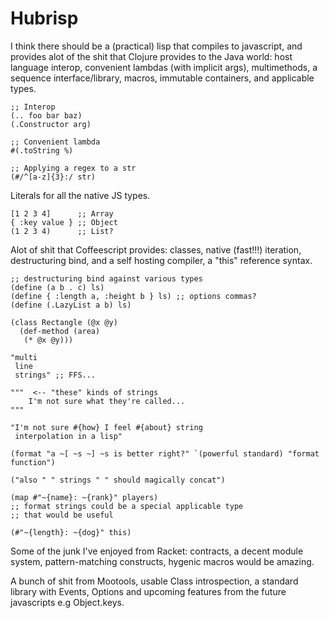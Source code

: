 Hubrisp
=====

I think there should be a (practical) lisp that compiles to javascript,
and provides alot of the shit that Clojure provides to the Java world:
host language interop, convenient lambdas (with implicit args), multimethods,
a sequence interface/library, macros, immutable containers, and applicable types.

    ;; Interop
    (.. foo bar baz)
    (.Constructor arg)

    ;; Convenient lambda
    #(.toString %)

    ;; Applying a regex to a str
    (#/^[a-z]{3}:/ str)

Literals for all the native JS types.

    [1 2 3 4]      ;; Array
    { :key value } ;; Object
    (1 2 3 4)      ;; List?

Alot of shit that Coffeescript provides: classes, native (fast!!!) iteration,
destructuring bind, and a self hosting compiler, a "this" reference syntax.

    ;; destructuring bind against various types
    (define (a b . c) ls)
    (define { :length a, :height b } ls) ;; options commas?
    (define (.LazyList a b) ls)

    (class Rectangle (@x @y)
      (def-method (area)
       (* @x @y)))

    "multi
     line
     strings" ;; FFS...

    """  <-- "these" kinds of strings
        I'm not sure what they're called...
    """

    "I'm not sure #{how} I feel #{about} string
     interpolation in a lisp"

    (format "a ~[ ~s ~] ~s is better right?" `(powerful standard) "format function")

    ("also " " strings " " should magically concat")    

    (map #"~{name}: ~{rank}" players)
    ;; format strings could be a special applicable type
    ;; that would be useful

    (#"~{length}: ~{dog}" this)

Some of the junk I've enjoyed from Racket: contracts, a decent module system,
pattern-matching constructs, hygenic macros would be amazing.

A bunch of shit from Mootools, usable Class introspection, a standard library with Events, Options and upcoming features from the future javascripts e.g Object.keys.
